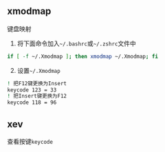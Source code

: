 ## xmodmap 
键盘映射
1. 将下面命令加入`~/.bashrc`或`~/.zshrc`文件中
```bash
if [ -f ~/.Xmodmap ]; then xmodmap ~/.Xmodmap; fi
```
2. 设置`~/.Xmodmap`
```bash
! 把F12键更换为Insert
keycode 123 = 33
! 把Insert键更换为F12
keycode 118 = 96
```
## xev
查看按键`keycode`
<!--stackedit_data:
eyJoaXN0b3J5IjpbMTU5NTk0NTkxNywtODgxMjM4MDg0XX0=
-->